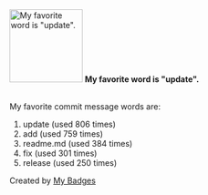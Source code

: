 <img src="https://my-badges.github.io/my-badges/favorite-word.png" alt="My favorite word is &quot;update&quot;." title="My favorite word is &quot;update&quot;." width="128">
<strong>My favorite word is &quot;update&quot;.</strong>
<br><br>

My favorite commit message words are:

1. update (used 806 times)
2. add (used 759 times)
3. readme.md (used 384 times)
4. fix (used 301 times)
5. release (used 250 times)


Created by <a href="https://github.com/my-badges/my-badges">My Badges</a>